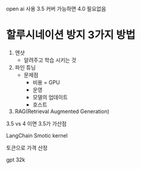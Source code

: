 
open ai 사용
3.5 커버 가능하면 4.0 필요없음

# 할루시네이션 방지 3가지 방법
1. 엔샷
	- 알려주고 학습 시키는 것
2. 파인 튜닝
	- 문제점
		- 비용 = GPU
		- 운영
		- 모델의 업데이트
		- 호스트
3. RAG(Retrieval Augmented Generation)







3.5 vs 4
이면 3.5가 가산점



LangChain 
Smotic kernel




토큰으로 가격 산정


gpt 32k 